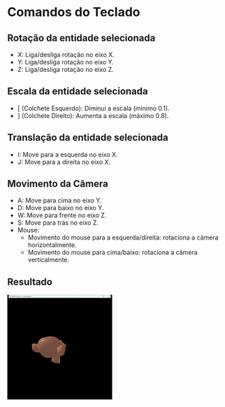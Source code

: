 # Comandos do Teclado

## Rotação da entidade selecionada
- X: Liga/desliga rotação no eixo X.
- Y: Liga/desliga rotação no eixo Y.
- Z: Liga/desliga rotação no eixo Z.

## Escala da entidade selecionada
- [ (Colchete Esquerdo): Diminui a escala (mínimo 0.1).
- ] (Colchete Direito): Aumenta a escala (máximo 0.8).

## Translação da entidade selecionada
- I: Move para a esquerda no eixo X.
- J: Move para a direita no eixo X.

## Movimento da Câmera
- A: Move para cima no eixo Y.
- D: Move para baixo no eixo Y.
- W: Move para frente no eixo Z.
- S: Move para trás no eixo Z.
- Mouse:
    - Movimento do mouse para a esquerda/direita: rotaciona a câmera horizontalmente.
    - Movimento do mouse para cima/baixo: rotaciona a câmera verticalmente.


## Resultado
![Result GIF](./images/result.gif)